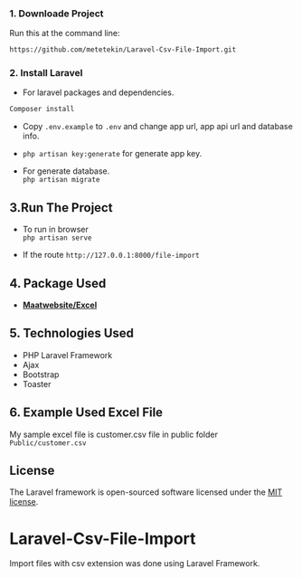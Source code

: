 ### 1. Downloade Project
Run this at the command line:
```bash
https://github.com/metetekin/Laravel-Csv-File-Import.git
```
### 2. Install Laravel
- For laravel packages and dependencies.
```bash
Composer install
```
- Copy `.env.example` to `.env` and change app url, app api url and database info.

- `php artisan key:generate` for generate app key.

- For generate database. <br>
`php artisan migrate `

## 3.Run The Project

- To run in browser<br>
`php artisan serve`

- If the route
`http://127.0.0.1:8000/file-import`

## 4. Package Used

- **[Maatwebsite/Excel ](https://docs.laravel-excel.com/3.1/getting-started/installation.html)**

## 5. Technologies Used

- PHP Laravel Framework
- Ajax
- Bootstrap
- Toaster

## 6. Example Used Excel File
My sample excel file is customer.csv file in public folder
`Public/customer.csv `
## License

The Laravel framework is open-sourced software licensed under the [MIT license](https://opensource.org/licenses/MIT).
# Laravel-Csv-File-Import
Import files with csv extension was done using Laravel Framework.
